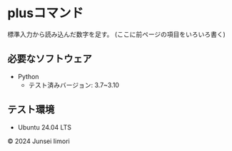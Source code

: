 # plusコマンド

標準入力から読み込んだ数字を足す。
(ここに前ページの項目をいろいろ書く)

## 必要なソフトウェア
- Python
  - テスト済みバージョン: 3.7~3.10

## テスト環境
- Ubuntu 24.04 LTS

© 2024 Junsei Iimori

